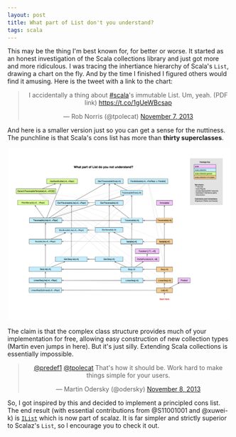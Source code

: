 ```yaml
---
layout: post
title: What part of List don't you understand?
tags: scala
---
```


This may be the thing I'm best known for, for better or worse. It started as an honest investigation of the Scala collections library and just got more and more ridiculous. I was tracing the inhertiance hierarchy of Scala's `List`, drawing a chart on the fly. And by the time I finished I figured others would find it amusing. Here is the tweet with a link to the chart:

<center><blockquote class="twitter-tweet" lang="en"><p>I accidentally a thing about <a href="https://twitter.com/search?q=%23scala&amp;src=hash">#scala</a>&#39;s immutable List. Um, yeah. (PDF link) <a href="https://t.co/1gUeWBcsap">https://t.co/1gUeWBcsap</a></p>&mdash; Rob Norris (@tpolecat) <a href="https://twitter.com/tpolecat/statuses/398549754914689024">November 7, 2013</a></blockquote></center>

And here is a smaller version just so you can get a sense for the nuttiness. The punchline is that Scala's cons list has more than **thirty superclasses**.

<center><img src="/assets/list.png" width="500px"/></center>

The claim is that the complex class structure provides much of your implementation for free, allowing easy construction of new collection types (Martin even jumps in here). But it's just silly. Extending Scala collections is essentially impossible.

<center><blockquote class="twitter-tweet" lang="en"><p><a href="https://twitter.com/predef1">@predef1</a> <a href="https://twitter.com/tpolecat">@tpolecat</a> That&#39;s how it should be. Work hard to make things simple for your users.</p>&mdash; Martin Odersky (@odersky) <a href="https://twitter.com/odersky/statuses/398902790757437440">November 8, 2013</a></blockquote></center>

So, I got inspired by this and decided to implement a principled cons list. The end result (with essential contributions from @S11001001 and @xuwei-k) is [`IList`](https://github.com/scalaz/scalaz/blob/scalaz-seven/core/src/main/scala/scalaz/IList.scala) which is now part of scalaz. It is far simpler and strictly superior to Scalaz's `List`, so I encourage you to check it out.



<script async src="//platform.twitter.com/widgets.js" charset="utf-8"></script>